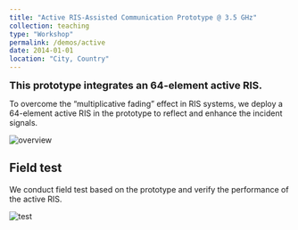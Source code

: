```yaml
---
title: "Active RIS-Assisted Communication Prototype @ 3.5 GHz"
collection: teaching
type: "Workshop"
permalink: /demos/active
date: 2014-01-01
location: "City, Country"
---
```


<font size = 4><b>This prototype integrates an 64-element active RIS.</b></font>

<p></p>

To overcome the “multiplicative fading” effect in RIS systems, we deploy a 64-element active RIS in the prototype to reflect and enhance the incident signals.

![overview](https://hericenes.github.io/yuhaochen.github.io/images/active-proto.png)

## Field test

We conduct field test based on the prototype and verify the performance of the active RIS.

![test](https://hericenes.github.io/yuhaochen.github.io/images/test-scenario.png)